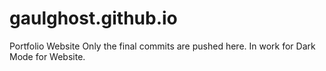 # gaulghost.github.io
Portfolio Website
Only the final commits are pushed here. In work for Dark Mode for Website.
